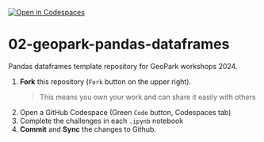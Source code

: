 [![Open in Codespaces](https://classroom.github.com/assets/launch-codespace-7f7980b617ed060a017424585567c406b6ee15c891e84e1186181d67ecf80aa0.svg)](https://classroom.github.com/open-in-codespaces?assignment_repo_id=14010064)
# 02-geopark-pandas-dataframes
Pandas dataframes template repository for GeoPark workshops 2024.

1. **Fork** this repository (`Fork` button on the upper right).
     > This means you own your work and can share it easily with others
2. Open a GitHub Codespace (Green `Code` button, Codespaces tab)
3. Complete the challenges in each `.ipynb` notebook
4. **Commit** and **Sync** the changes to Github.

